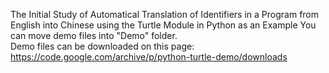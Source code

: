 The Initial Study of Automatical Translation of Identifiers in a Program from English into Chinese using the Turtle Module in Python as an Example
You can move demo files into "Demo" folder.  
Demo files can be downloaded on this page:
https://code.google.com/archive/p/python-turtle-demo/downloads
